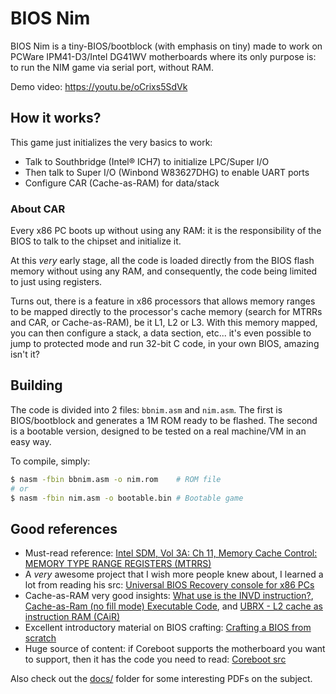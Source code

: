 # BIOS Nim
BIOS Nim is a tiny-BIOS/bootblock (with emphasis on tiny) made to work
on PCWare IPM41-D3/Intel DG41WV motherboards where its only purpose is:
to run the NIM game via serial port, without RAM.

Demo video: https://youtu.be/oCrixs5SdVk

## How it works?
This game just initializes the very basics to work:
- Talk to Southbridge (Intel® ICH7) to initialize LPC/Super I/O
- Then talk to Super I/O (Winbond W83627DHG) to enable UART ports
- Configure CAR (Cache-as-RAM) for data/stack

### About CAR
Every x86 PC boots up without using any RAM: it is the responsibility
of the BIOS to talk to the chipset and initialize it.

At this _very_ early stage, all the code is loaded directly from the
BIOS flash memory without using any RAM, and consequently, the code
being limited to just using registers.

Turns out, there is a feature in x86 processors that allows memory
ranges to be mapped directly to the processor's cache memory
(search for MTRRs and CAR, or Cache-as-RAM), be it L1, L2 or L3. 
With this memory mapped, you can then configure a stack, a data
section, etc... it's even possible to jump to protected mode and
run 32-bit C code, in your own BIOS, amazing isn't it?

## Building
The code is divided into 2 files: `bbnim.asm` and `nim.asm`. The first
is BIOS/bootblock and generates a 1M ROM ready to be flashed. The second
is a bootable version, designed to be tested on a real machine/VM in an
easy way.

To compile, simply:
```bash
$ nasm -fbin bbnim.asm -o nim.rom    # ROM file
# or
$ nasm -fbin nim.asm -o bootable.bin # Bootable game
```

## Good references
- Must-read reference: [Intel SDM, Vol 3A: Ch 11, Memory Cache Control: MEMORY TYPE RANGE REGISTERS (MTRRS)](https://www.intel.com.br/content/www/br/pt/architecture-and-technology/64-ia-32-architectures-software-developer-vol-3a-part-1-manual.html)
- A *very* awesome project that I wish more people knew about, I learned a lot from reading his src: [Universal BIOS Recovery console for x86 PCs](https://github.com/pbatard/ubrx/)
- Cache-as-RAM very good insights: [What use is the INVD instruction?](https://stackoverflow.com/questions/41775371/what-use-is-the-invd-instruction),
[Cache-as-Ram (no fill mode) Executable Code](https://stackoverflow.com/questions/27699197/cache-as-ram-no-fill-mode-executable-code), and [UBRX - L2 cache as instruction RAM (CAiR)](https://pete.akeo.ie/2011/08/ubrx-l2-cache-as-instruction-ram.html)
- Excellent introductory material on BIOS crafting: [Crafting a BIOS from scratch](https://pete.akeo.ie/2011/06/crafting-bios-from-scratch.html)
- Huge source of content: if Coreboot supports the motherboard you want to support, then it has the code you need to read: [Coreboot src](https://github.com/coreboot/coreboot)

Also check out the [docs/](tools/bios_nim/docs) folder for some interesting PDFs on the subject.
